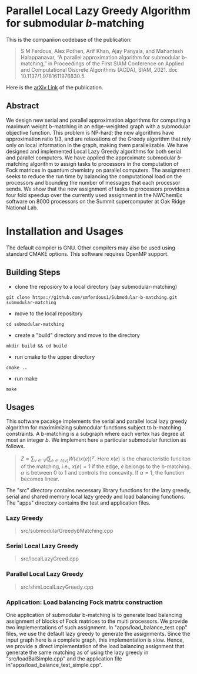 # Parallel Local Lazy Greedy Algorithm for submodular $b$-matching
This is the companiion codebase of the publication:

>S M Ferdous, Alex Pothen, Arif Khan, Ajay Panyala, and Mahantesh Halappanavar, “A parallel approximation algorithm 
for submodular b-matching,” in Proceedings of the First SIAM Conference on Applied and Computational Discrete Algorithms (ACDA),
SIAM, 2021. doi: 10.1137/1.9781611976830.5.


Here is the [arXiv Link](https://arxiv.org/abs/2107.05793) of the publication.
## Abstract

We design  new serial and parallel approximation algorithms for computing a maximum weight $b$-matching in an edge-weighted graph with a submodular objective function. This problem is NP-hard; the new algorithms have approximation ratio $1/3$, and are relaxations of the Greedy algorithm that rely only on local information in the graph, making them parallelizable. We have designed and implemented Local Lazy Greedy algorithms for both serial and parallel computers. We have applied the approximate submodular 
$b$-matching algorithm to assign tasks to processors in the computation of Fock matrices in quantum chemistry on parallel computers. The assignment seeks to reduce the run time by  balancing the computational load  on the processors and bounding the number of messages that each processor  sends. 
We show that the new assignment of tasks to processors provides a four fold speedup over the currently used assignment in the NWChemEx software on $8000$ processors on the Summit supercomputer at Oak Ridge National Lab.

# Installation and Usages
The default compiler is GNU. Other compilers may also be used using standard CMAKE options. This software requires OpenMP support. 

## Building Steps


 - clone the reposiory to a local directory (say submodular-matching)
```
git clone https://github.com/smferdous1/Submodular-b-matching.git submodular-matching
```
- move to the local repository
```
cd submodular-matching
```
- create a "build" directory and move to the directory 
```
mkdir build && cd build
```
- run cmake to the upper directory
```
cmake ..
```
- run make
```
make
```

## Usages
This software pacakge implements the serial and parallel local lazy greedy algorithm for maximimizing submodular functions subject to b-matching constraints. A b-matching is a
subgraph where each vertex has degree at most an integer $b$. We implement here a particular submodular function as follows.
 
>$Z = \sum_{v \in V} \left(\sum_{e \in \delta(v)}{W(e)x(e)}\right)^\alpha.$
Here $x(e)$ is the characteristic funciton of the matching, i.e., $x(e) = 1$ if the edge, $e$ belongs to the b-matching. $\alpha$ is between 0 to 1 and controls the concavity. If $\alpha = 1$, the function becomes linear.

The "src" directory contains necessary library functions for the lazy greedy, serial and shared memory local lazy greedy and load balancing functions. The "apps" directory contains the test and application files.

### Lazy Greedy
>src/submodularGreedybMatching.cpp

### Serial Local Lazy Greedy
>src/localLazyGreed.cpp

### Parallel Local Lazy Greedy
>src/shmLocalLazyGreedy.cpp

### Application: Load balancing Fock matrix construction
One application of submodular b-matching is to generate load balancing assignment of blocks of Fock matrices to the multi processors. We provide two implementations of such assignment. In "apps/load_balance_test.cpp" files, we use the default lazy greedy to generate the assignments. Since the input graph here is a complete graph, this implementation is slow. Hence, we provide a direct implementation of the load balancing assignment that generate the same matching as of using the lazy greedy in "src/loadBalSimple.cpp" and the application file in"apps/load_balance_test_simple.cpp".




